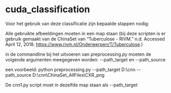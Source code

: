 # cuda_classification

Voor het gebruik van deze classificatie zijn bepaalde stappen nodig:

Alle gebruikte afbeeldingen moeten in een map staan (bij deze scripten is er gebruik gemaakt van de ChinaSet van “Tuberculose - RIVM.” n.d. Accessed April 12, 2018.  https://www.rivm.nl/Onderwerpen/T/Tuberculose.)

in de commandline bij het uitvoeren van preprocessing.py moeten de volgende argumenten meegegeven worden:
--path_target en --path_source

een voorbeeld:
python preprocessing.py --path_target D:\cnn --path_source D:\cnn\ChinaSet_AllFiles\CXR_png

De cnn1.py script moet in dezelfde map staan als --path_target
